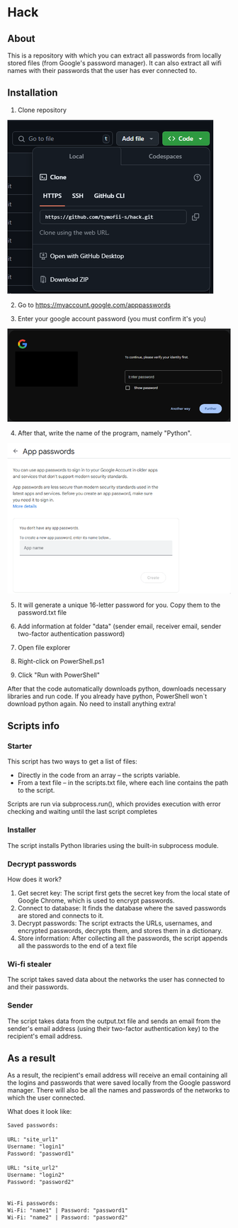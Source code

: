 # Hack

## About
This is a repository with which you can extract all passwords from locally stored files (from Google's password manager). It can also extract all wifi names with their passwords that the user has ever connected to.

## Installation
1. Clone repository

![clone repo](./docs/media/clone.png)


2. Go to https://myaccount.google.com/apppasswords

3. Enter your google account password (you must confirm it's you)

![confirm yourself](./docs/media/confirm%20yourself.png)

4. After that, write the name of the program, namely "Python".

![create app password](./docs/media/create%20app%20password.gif)

5. It will generate a unique 16-letter password for you. Copy them to the password.txt file

6. Add information at folder "data" (sender email, receiver email, sender two-factor authentication password)

7. Open file explorer

8. Right-click on PowerShell.ps1

9. Click "Run with PowerShell"

After that the code automatically downloads python, downloads necessary libraries and run code. If you already have python, PowerShell won`t download python again. No need to install anything extra!

## Scripts info
### Starter
This script has two ways to get a list of files:
 - Directly in the code from an array – the scripts variable.
 - From a text file – in the scripts.txt file, where each line contains the path to the script.

Scripts are run via subprocess.run(), which provides execution with error checking and waiting until the last script completes


### Installer
The script installs Python libraries using the built-in subprocess module.


### Decrypt passwords
How does it work?
1. Get secret key: The script first gets the secret key from the local state of Google Chrome, which is used to encrypt passwords.
2. Connect to database: It finds the database where the saved passwords are stored and connects to it.
3. Decrypt passwords: The script extracts the URLs, usernames, and encrypted passwords, decrypts them, and stores them in a dictionary.
4. Store information: After collecting all the passwords, the script appends all the passwords to the end of a text file


### Wi-fi stealer
The script takes saved data about the networks the user has connected to and their passwords.


### Sender
The script takes data from the output.txt file and sends an email from the sender's email address (using their two-factor authentication key) to the recipient's email address.

## As a result
As a result, the recipient's email address will receive an email containing all the logins and passwords that were saved locally from the Google password manager. There will also be all the names and passwords of the networks to which the user connected.

What does it look like:
```
Saved passwords:

URL: "site_url1"
Username: "login1"
Password: "password1"

URL: "site_url2"
Username: "login2"
Password: "password2"


Wi-Fi passwords:
Wi-Fi: "name1" | Password: "password1"
Wi-Fi: "name2" | Password: "password2"
```
